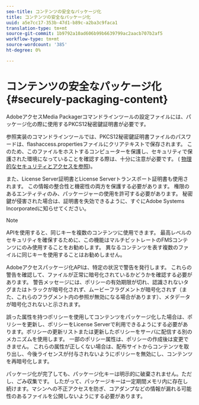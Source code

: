 ```yaml
---
seo-title: コンテンツの安全なパッケージ化
title: コンテンツの安全なパッケージ化
uuid: a5e7cc17-353b-47d1-b89c-a2ba3c9faca1
translation-type: tm+mt
source-git-commit: 1b9792a10ad606b99b6639799ac2aacb707b2af5
workflow-type: tm+mt
source-wordcount: '385'
ht-degree: 0%

---
```



# コンテンツの安全なパッケージ化 {#securely-packaging-content}

AdobeアクセスMedia Packagerコマンドラインツールの設定ファイルには、パッケージ化の際に使用するPKCS12秘密鍵証明書が必要です。

参照実装のコマンドラインツールでは、PKCS12秘密鍵証明書ファイルのパスワードは、flashaccess.propertiesファイルにクリアテキストで保存されます。 このため、このファイルをホストするコンピューターを保護し、セキュリティで保護された環境になっていることを確認する際は、十分に注意が必要です。 ( [物理的なセキュリティとアクセスを参照](../../aaxs-secure-deployment-guidelines/physical-sec-and-access.md))。

また、License Server証明書とLicense Serverトランスポート証明書も使用されます。 この情報の整合性と機密性の両方を保護する必要があります。 権限のあるエンティティのみ、パッケージャーの使用を許可する必要があります。 秘密鍵が侵害された場合は、証明書を失効できるように、すぐにAdobe Systems Incorporatedに知らせてください。

>[!NOTE]
>
>APIを使用すると、同じキーを複数のコンテンツに使用できます。 最高レベルのセキュリティを確保するために、この機能はマルチビットレートのFMSコンテンツにのみ使用することをお勧めします。 異なるコンテンツを表す複数のファイルに同じキーを使用することはお勧めしません。

Adobeアクセスパッケージ化APIは、特定の状況で警告を発行します。 これらの警告を確認して、ファイルが正常に暗号化されているかどうかを確認する必要があります。 警告メッセージには、ポリシーの有効期限が切れ、認識されないタグまたはトラックが暗号化されず、ムービーフラグメントが暗号化されず（また、これらのフラグメント内の参照が無効になる場合があります）、メタデータが暗号化されないと示されます。

誤った属性を持つポリシーを使用してコンテンツをパッケージ化した場合は、ポリシーを更新し、ポリシーをLicense Serverで利用できるようにする必要があります。ポリシーの更新リストまたは更新したポリシーをサーバに配信する別のメカニズムを使用します。 一部のポリシー属性は、ポリシーの作成後は変更できません。 これらの属性が正しくない場合は、配布サイトからコンテンツを取り出し、今後ライセンスが付与されないようにポリシーを無効にし、コンテンツを再暗号化します。

パッケージ化が完了しても、パッケージ化キーは明示的に破棄されません。ただし、ごみ収集です。 したがって、パッケージキーは一定期間メモリ内に存在し続けます。マシンへの不正アクセスを防ぎ、コアダンプなどの情報が漏れる可能性のあるファイルを公開しないようにする必要があります。
